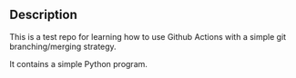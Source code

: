 ## Description

This is a test repo for learning how to use Github Actions with a simple git branching/merging strategy.

It contains a simple Python program.
